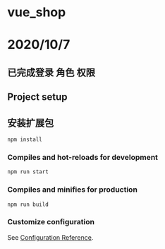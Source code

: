 # vue_shop
# 2020/10/7
## 已完成登录 角色 权限 

## Project setup
## 安装扩展包 
```
npm install
```

### Compiles and hot-reloads for development
```
npm run start
```

### Compiles and minifies for production
```
npm run build
```

### Customize configuration
See [Configuration Reference](https://cli.vuejs.org/config/).
